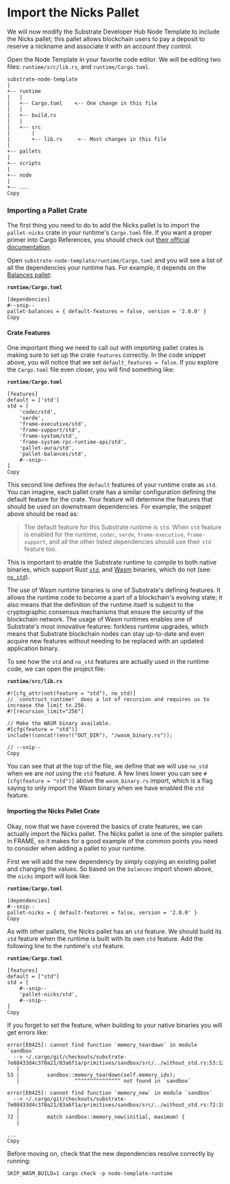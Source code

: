 # Import the Nicks Pallet

We will now modify the Substrate Developer Hub Node Template to include the Nicks pallet; this pallet allows blockchain users to pay a deposit to reserve a nickname and associate it with an account they control.

Open the Node Template in your favorite code editor. We will be editing two files: `runtime/src/lib.rs`, and `runtime/Cargo.toml`.

```text
substrate-node-template
|
+-- runtime
|   |
|   +-- Cargo.toml    <-- One change in this file
|   |
|   +-- build.rs
|   |
|   +-- src
|       |
|       +-- lib.rs     <-- Most changes in this file
|
+-- pallets
|
+-- scripts
|
+-- node
|
+-- ...
Copy
```

### Importing a Pallet Crate

The first thing you need to do to add the Nicks pallet is to import the `pallet-nicks` crate in your runtime's `Cargo.toml` file. If you want a proper primer into Cargo References, you should check out [their official documentation](https://doc.rust-lang.org/cargo/reference/index.html).

Open `substrate-node-template/runtime/Cargo.toml` and you will see a list of all the dependencies your runtime has. For example, it depends on the [Balances pallet](https://substrate.dev/rustdocs/v2.0.0):

**`runtime/Cargo.toml`**

```text
[dependencies]
#--snip--
pallet-balances = { default-features = false, version = '2.0.0' }
Copy
```

#### Crate Features

One important thing we need to call out with importing pallet crates is making sure to set up the crate `features` correctly. In the code snippet above, you will notice that we set `default_features = false`. If you explore the `Cargo.toml` file even closer, you will find something like:

**`runtime/Cargo.toml`**

```text
[features]
default = ['std']
std = [
    'codec/std',
    'serde',
    'frame-executive/std',
    'frame-support/std',
    'frame-system/std',
    'frame-system-rpc-runtime-api/std',
    'pallet-aura/std',
    'pallet-balances/std',
    #--snip--
]
Copy
```

This second line defines the `default` features of your runtime crate as `std`. You can imagine, each pallet crate has a similar configuration defining the default feature for the crate. Your feature will determine the features that should be used on downstream dependencies. For example, the snippet above should be read as:

> The default feature for this Substrate runtime is `std`. When `std` feature is enabled for the runtime, `codec`, `serde`, `frame-executive`, `frame-support`, and all the other listed dependencies should use their `std` feature too.

This is important to enable the Substrate runtime to compile to both native binaries, which support Rust [`std`](https://doc.rust-lang.org/std/), and [Wasm](https://webassembly.org/) binaries, which do not \(see: [`no_std`](https://rust-embedded.github.io/book/intro/no-std.html)\).

The use of Wasm runtime binaries is one of Substrate's defining features. It allows the runtime code to become a part of a blockchain's evolving state; it also means that the definition of the runtime itself is subject to the cryptographic consensus mechanisms that ensure the security of the blockchain network. The usage of Wasm runtimes enables one of Substrate's most innovative features: forkless runtime upgrades, which means that Substrate blockchain nodes can stay up-to-date and even acquire new features without needing to be replaced with an updated application binary.

To see how the `std` and `no_std` features are actually used in the runtime code, we can open the project file:

**`runtime/src/lib.rs`**

```text
#![cfg_attr(not(feature = "std"), no_std)]
// `construct_runtime!` does a lot of recursion and requires us to increase the limit to 256.
#![recursion_limit="256"]

// Make the WASM binary available.
#[cfg(feature = "std")]
include!(concat!(env!("OUT_DIR"), "/wasm_binary.rs"));

// --snip--
Copy
```

You can see that at the top of the file, we define that we will use `no_std` when we are _not_ using the `std` feature. A few lines lower you can see `#[cfg(feature = "std")]` above the `wasm_binary.rs` import, which is a flag saying to only import the Wasm binary when we have enabled the `std` feature.

#### Importing the Nicks Pallet Crate

Okay, now that we have covered the basics of crate features, we can actually import the Nicks pallet. The Nicks pallet is one of the simpler pallets in FRAME, so it makes for a good example of the common points you need to consider when adding a pallet to your runtime.

First we will add the new dependency by simply copying an existing pallet and changing the values. So based on the `balances` import shown above, the `nicks` import will look like:

**`runtime/Cargo.toml`**

```text
[dependencies]
#--snip--
pallet-nicks = { default-features = false, version = '2.0.0' }
Copy
```

As with other pallets, the Nicks pallet has an `std` feature. We should build its `std` feature when the runtime is built with its own `std` feature. Add the following line to the runtime's `std` feature.

**`runtime/Cargo.toml`**

```text
[features]
default = ["std"]
std = [
    #--snip--
    'pallet-nicks/std',
    #--snip--
]
Copy
```

If you forget to set the feature, when building to your native binaries you will get errors like:

```text
error[E0425]: cannot find function `memory_teardown` in module `sandbox`
  --> ~/.cargo/git/checkouts/substrate-7e08433d4c370a21/83a6f1a/primitives/sandbox/src/../without_std.rs:53:12
   |
53 |         sandbox::memory_teardown(self.memory_idx);
   |                  ^^^^^^^^^^^^^^^ not found in `sandbox`

error[E0425]: cannot find function `memory_new` in module `sandbox`
  --> ~/.cargo/git/checkouts/substrate-7e08433d4c370a21/83a6f1a/primitives/sandbox/src/../without_std.rs:72:18
   |
72 |         match sandbox::memory_new(initial, maximum) {
   |

...
Copy
```

Before moving on, check that the new dependencies resolve correctly by running:

```text
SKIP_WASM_BUILD=1 cargo check -p node-template-runtime
```


